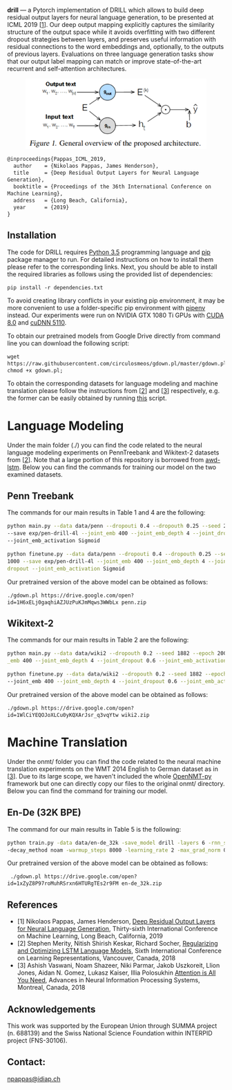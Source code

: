 <b>drill</b> —
a Pytorch implementation of DRILL which allows to build deep residual output layers for neural language generation, to be presented at ICML 2019 [<a href="https://arxiv.org/pdf/1905.05513.pdf">1</a>]. Our deep output mapping explicitly captures the similarity structure of the output space while it avoids overfitting with two different dropout strategies between layers, and preserves useful information with residual connections to the word embeddings and, optionally, to the outputs of previous layers. Evaluations on three language generation tasks show that our output label mapping can match or improve state-of-the-art recurrent and self-attention architectures.

<p align="center">
<a href="https://arxiv.org/pdf/1905.05513.pdf"><img align="center" src="images/arch.png" alt=" ." width="420"/></a>
</p>

```
@inproceedings{Pappas_ICML_2019,
  author    = {Nikolaos Pappas, James Henderson},
  title     = {Deep Residual Output Layers for Neural Language Generation},
  booktitle = {Proceedings of the 36th International Conference on Machine Learning},
  address   = {Long Beach, California},
  year      = {2019}
}
```

Installation
------------
The code for DRILL requires <a href="http://www.python.org/getit/">Python 3.5</a> programming language and <a href="http://www.pip-installer.org/en/latest/">pip</a> package manager to run.
For detailed instructions on how to install them please refer to the corresponding links. Next, you should be able to install the required libraries as follows using the provided list of dependencies: <br />
```
pip install -r dependencies.txt
```
To avoid creating library conflicts in your existing pip environment, it may be more convenient to use a folder-specific pip environment with <a href="https://github.com/pypa/pipenv">pipenv</a> instead. Our experiments were run on NVIDIA GTX 1080 Ti GPUs with <a href="https://developer.nvidia.com/cuda-downloads">CUDA 8.0</a> and <a href="https://developer.nvidia.com/cudnn">cuDNN 5110</a>.

To obtain our pretrained models from Google Drive directly from command line you can download the following script: 
```
wget https://raw.githubusercontent.com/circulosmeos/gdown.pl/master/gdown.pl; chmod +x gdown.pl;
```
To obtain the corresponding datasets for language modeling and machine translation please follow the instructions from [<a href="https://arxiv.org/pdf/1708.02182.pdf">2</a>] and [<a href="https://papers.nips.cc/paper/7181-attention-is-all-you-need.pdf">3</a>] respectively, e.g. the former can be easily obtained by running <a href="https://github.com/salesforce/awd-lstm-lm/blob/master/getdata.sh">this</a> script.
 
# Language Modeling

Under the main folder (./) you can find the code related to the neural language modeling experiments on PennTreebank and Wikitext-2 datasets from [<a href="https://arxiv.org/pdf/1708.02182.pdf">2</a>]. Note that a large portion of this repository is borrowed from <a href="https://github.com/salesforce/awd-lstm-lm">awd-lstm</a>. Below you can find the commands for training our model on the two examined datasets.

Penn Treebank
------------
The commands for our main results in Table 1 and 4 are the following:

```bash
python main.py --data data/penn --dropouti 0.4 --dropouth 0.25 --seed 28 --batch_size 20 --epoch 1000 \ 
--save exp/pen-drill-4l --joint_emb 400 --joint_emb_depth 4 --joint_dropout 0.6 --joint_locked_dropout \
--joint_emb_activation Sigmoid
```

```bash
python finetune.py --data data/penn --dropouti 0.4 --dropouth 0.25 --seed 28 --batch_size 20 --epoch \
1000 --save exp/pen-drill-4l --joint_emb 400 --joint_emb_depth 4 --joint_dropout 0.6  --joint_locked_\
dropout --joint_emb_activation Sigmoid
``` 

Our pretrained version of the above model can be obtained as follows:

```
./gdown.pl https://drive.google.com/open?id=1H6xELj0gaqhiAZJUzPuKJmMqws3WWbLx penn.zip
```

Wikitext-2
-----------
The commands for our main results in Table 2 are the following:
 
```bash
python main.py --data data/wiki2 --dropouth 0.2 --seed 1882 --epoch 2000  --save exp/wiki2-drill --joint\
_emb 400 --joint_emb_depth 4 --joint_dropout 0.6 --joint_emb_activation ReLU
```

```bash
python finetune.py --data data/wiki2 --dropouth 0.2 --seed 1882 --epoch 2000  --save exp/wiki2-drill \
--joint_emb 400 --joint_emb_depth 4 --joint_dropout 0.6 --joint_emb_activation ReLU
```

Our pretrained version of the above model can be obtained as follows:

```
./gdown.pl https://drive.google.com/open?id=1WlCiYEQOJoXLCu0yKQXArJsr_q3vqYtw wiki2.zip
```

# Machine Translation
Under the onmt/ folder you can find the code related to the neural machine translation experiments on the WMT 2014 English to German dataset as in [<a href="https://papers.nips.cc/paper/7181-attention-is-all-you-need.pdf">3</a>]. Due to its large scope, we haven't included the whole <a href="https://github.com/OpenNMT/OpenNMT-py">OpenNMT-py</a> framework but one can directly copy our files to the original onmt/ directory. Below you can find the command for training our model.

 
En-De (32K BPE)
-----------

The command for our main results in Table 5 is the following:

```bash
python train.py -data data/en-de_32k -save_model drill -layers 6 -rnn_size 512 -word_vec_size 512 -transformer_ff 2048 -heads 8 -encoder_type transformer -decoder_type transformer -position_encoding -train_steps 350000 -max_generator_batches 2 -dropout 0.1 -batch_size 4096 -batch_type tokens -normalization tokens  -accum_count 2 -optim adam -adam_beta2 0.998 
-decay_method noam -warmup_steps 8000 -learning_rate 2 -max_grad_norm 0 -param_init 0  -param_init_glorot -label_smoothing 0.1 -valid_steps 10000 -save_checkpoint_steps 10000 -world_size 1 -gpu_ranks 0 -share_decoder_embeddings --joint_emb 512 --joint_emb_depth 2 --joint_dropout 0.0 --joint_locked_dropout --joint_emb_activation Sigmoid  
```
Our pretrained version of the above model can be obtained as follows:

```
 ./gdown.pl https://drive.google.com/open?id=1xZyZ8P97roMuhRSrxn6HTURgTEs2r9FM en-de_32k.zip 
```

References
------------
* [1] Nikolaos Pappas, James Henderson, <a href="https://arxiv.org/pdf/1806.06219.pdf">Deep Residual Output Layers for Neural Language Generation</a>, Thirty-sixth International Conference on Machine Learning, Long Beach, California, 2019
* [2]  Stephen Merity, Nitish Shirish Keskar, Richard Socher, <a href="https://arxiv.org/pdf/1708.02182.pdf">Regularizing and Optimizing LSTM Language Models</a>, Sixth International Conference on Learning Representations, Vancouver, Canada, 2018
* [3] Ashish Vaswani, Noam Shazeer, Niki Parmar, Jakob Uszkoreit, Llion Jones, Aidan N. Gomez, Lukasz Kaiser, Illia Polosukhin <a href="http://aclweb.org/anthology/D15-1027">Attention is All You Need</a>, Advances in Neural Information Processing Systems, Montreal, Canada, 2018
 
Acknowledgements
------------
This work was supported by the European Union through SUMMA project (n. 688139) and the Swiss National Science Foundation within INTERPID project (FNS-30106).  

## Contact:
npappas@idiap.ch

